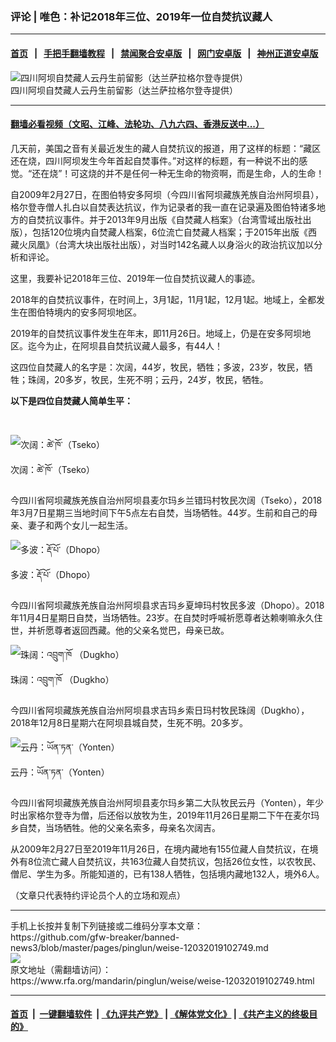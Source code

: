 ### 评论 | 唯色：补记2018年三位、2019年一位自焚抗议藏人
------------------------

#### [首页](https://github.com/gfw-breaker/banned-news3/blob/master/README.md) &nbsp;&nbsp;|&nbsp;&nbsp; [手把手翻墙教程](https://github.com/gfw-breaker/guides/wiki) &nbsp;&nbsp;|&nbsp;&nbsp; [禁闻聚合安卓版](https://github.com/gfw-breaker/bn-android) &nbsp;&nbsp;|&nbsp;&nbsp; [网门安卓版](https://github.com/oGate2/oGate) &nbsp;&nbsp;|&nbsp;&nbsp; [神州正道安卓版](https://github.com/SzzdOgate/update) 



<div id="headerimg">
 <img alt="四川阿坝自焚藏人云丹生前留影（达兰萨拉格尔登寺提供）" src="https://www.rfa.org/mandarin/yataibaodao/shaoshuminzu/dz-11282019102243.html/m1128-dz-photo2.jpg/@@images/9b18f9c7-a8f3-4373-962a-8a2bd10e846f.jpeg" title="四川阿坝自焚藏人云丹生前留影（达兰萨拉格尔登寺提供）"/>
 <div id="headerimgcontents">
  <div id="headerimgcaption">
   <span>
    四川阿坝自焚藏人云丹生前留影（达兰萨拉格尔登寺提供）
   </span>
   <!-- zoomattribute -->
  </div>
  <!-- headerimgcaption -->
 </div>
 <!-- headerimagecontents -->
</div>

<hr/>


#### [翻墙必看视频（文昭、江峰、法轮功、八九六四、香港反送中...）](https://github.com/gfw-breaker/banned-news3/blob/master/pages/links.md)

<div id="storytext">
 <div>
  <div class="slot_header">
  </div>
 </div>
 <p align="left">
  几天前，美国之音有关最近发生的藏人自焚抗议的报道，用了这样的标题：“藏区还在烧，四川阿坝发生今年首起自焚事件。”对这样的标题，有一种说不出的感觉。“还在烧”！可这烧的并不是任何一种无生命的物资啊，而是生命，人的生命！
 </p>
 <p align="left">
  自2009年2月27日，在图伯特安多阿坝（今四川省阿坝藏族羌族自治州阿坝县），格尔登寺僧人扎白以自焚表达抗议，作为记录者的我一直在记录遍及图伯特诸多地方的自焚抗议事件。并于2013年9月出版《自焚藏人档案》（台湾雪域出版社出版），包括120位境内自焚藏人档案，6位流亡自焚藏人档案；于2015年出版《西藏火凤凰》（台湾大块出版社出版），对当时142名藏人以身浴火的政治抗议加以分析和评论。
 </p>
 <p align="left">
  这里，我要补记2018年三位、2019年一位自焚抗议藏人的事迹。
 </p>
 <p align="left">
  2018年的自焚抗议事件，在时间上，3月1起，11月1起，12月1起。地域上，全都发生在图伯特境内的安多阿坝地区。
 </p>
 <p align="left">
  2019年的自焚抗议事件发生在年末，即11月26日。地域上，仍是在安多阿坝地区。迄今为止，在阿坝县自焚抗议藏人最多，有44人！
 </p>
 <p align="left">
  这四位自焚藏人的名字是：次阔，44岁，牧民，牺牲；多波，23岁，牧民，牺牲；珠阔，20多岁，牧民，生死不明；云丹，24岁，牧民，牺牲。
 </p>
 <p align="left">
 </p>
 <p align="left">
  <b>
   以下是四位自焚藏人简单生平：
  </b>
 </p>
 <p align="left">
  <b>
   <br/>
  </b>
 </p>
 <p align="left">
  <div class="image-inline captioned" style="width:622px;">
   <div style="width:622px;">
    <img alt="次阔：ཚེ་ཁོ་（Tseko）" src="https://www.rfa.org/mandarin/pinglun/weise/weise-12032019102749.html/Untitled-1.jpg" title="次阔：ཚེ་ཁོ་（Tseko）"/>
   </div>
   <div class="image-caption">
    <span style="width:622px;">
     次阔：ཚེ་ཁོ་（Tseko）
    </span>
    <span class="copyright">
    </span>
   </div>
  </div>
 </p>
 <p align="left">
  今四川省阿坝藏族羌族自治州阿坝县麦尔玛乡兰错玛村牧民次阔（Tseko），2018年3月7日星期三当地时间下午5点左右自焚，当场牺牲。44岁。生前和自己的母亲、妻子和两个女儿一起生活。
 </p>
 <p align="left">
 </p>
 <p align="left">
  <div class="image-inline captioned" style="width:1023px;">
   <div style="width:1023px;">
    <img alt="多波：རྡོ་པོ་（Dhopo）" src="https://www.rfa.org/mandarin/pinglun/weise/weise-12032019102749.html/002591a6ce2.jpg" title="多波：རྡོ་པོ་（Dhopo）"/>
   </div>
   <div class="image-caption">
    <span style="width:1023px;">
     多波：རྡོ་པོ་（Dhopo）
    </span>
    <span class="copyright">
    </span>
   </div>
  </div>
 </p>
 <p align="left">
  今四川省阿坝藏族羌族自治州阿坝县求吉玛乡夏坤玛村牧民多波（Dhopo）。2018年11月4日星期日自焚，当场牺牲。23岁。在自焚时呼喊祈愿尊者达赖喇嘛永久住世，并祈愿尊者返回西藏。他的父亲名觉巴，母亲已故。
 </p>
 <p align="left">
 </p>
 <p align="left">
  <div class="image-inline captioned" style="width:622px;">
   <div style="width:622px;">
    <img alt="珠阔：འབྲུག་ཁོ （Dugkho）" src="https://www.rfa.org/mandarin/pinglun/weise/weise-12032019102749.html/00373e09614.jpg" title="珠阔：འབྲུག་ཁོ （Dugkho）"/>
   </div>
   <div class="image-caption">
    <span style="width:622px;">
     珠阔：འབྲུག་ཁོ （Dugkho）
    </span>
    <span class="copyright">
    </span>
   </div>
  </div>
 </p>
 <p>
  今四川省阿坝藏族羌族自治州阿坝县求吉玛乡索日玛村牧民珠阔（Dugkho），2018年12月8日星期六在阿坝县城自焚，生死不明。20多岁。
 </p>
 <p align="left">
 </p>
 <p align="left">
  <div class="image-inline captioned" style="width:1024px;">
   <div style="width:1024px;">
    <img alt="云丹：ཡོན་ཏན་（Yonten）" src="https://www.rfa.org/mandarin/pinglun/weise/weise-12032019102749.html/0044e914e39.jpg" title="云丹：ཡོན་ཏན་（Yonten）"/>
   </div>
   <div class="image-caption">
    <span style="width:1024px;">
     云丹：ཡོན་ཏན་（Yonten）
    </span>
    <span class="copyright">
    </span>
   </div>
  </div>
 </p>
 <p align="left">
  今四川省阿坝藏族羌族自治州阿坝县麦尔玛乡第二大队牧民云丹（Yonten），年少时出家格尔登寺为僧，后还俗以放牧为生，2019年11月26日星期二下午在麦尔玛乡自焚，当场牺牲。他的父亲名索多，母亲名次阔吉。
 </p>
 <p align="left">
  从2009年2月27日至2019年11月26日，在境内藏地有155位藏人自焚抗议，在境外有8位流亡藏人自焚抗议，共163位藏人自焚抗议，包括26位女性，以农牧民、僧尼、学生为多。所能知道的，已有138人牺牲，包括境内藏地132人，境外6人。
 </p>
 <p align="left">
 </p>
 <p align="left">
  （文章只代表特约评论员个人的立场和观点）
 </p>
</div>

<hr/>
手机上长按并复制下列链接或二维码分享本文章：<br/>
https://github.com/gfw-breaker/banned-news3/blob/master/pages/pinglun/weise-12032019102749.md <br/>
<a href='https://github.com/gfw-breaker/banned-news3/blob/master/pages/pinglun/weise-12032019102749.md'><img src='https://github.com/gfw-breaker/banned-news3/blob/master/pages/pinglun/weise-12032019102749.md.png'/></a> <br/>
原文地址（需翻墙访问）：https://www.rfa.org/mandarin/pinglun/weise/weise-12032019102749.html


------------------------
#### [首页](https://github.com/gfw-breaker/banned-news3/blob/master/README.md) &nbsp;|&nbsp; [一键翻墙软件](https://github.com/gfw-breaker/nogfw/blob/master/README.md) &nbsp;| [《九评共产党》](https://github.com/gfw-breaker/9ping.md/blob/master/README.md#九评之一评共产党是什么) | [《解体党文化》](https://github.com/gfw-breaker/jtdwh.md/blob/master/README.md) | [《共产主义的终极目的》](https://github.com/gfw-breaker/gczydzjmd.md/blob/master/README.md)


<img src='http://gfw-breaker.win/banned-news3/pages/pinglun/weise-12032019102749.md' width='0px' height='0px'/>